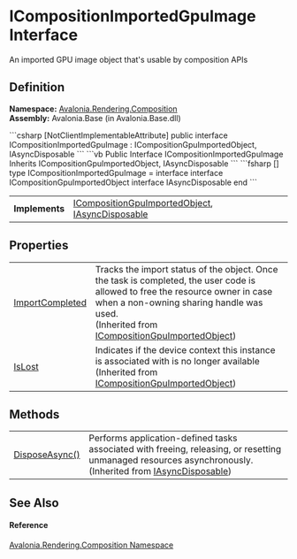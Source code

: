 # ICompositionImportedGpuImage Interface


An imported GPU image object that's usable by composition APIs



## Definition
**Namespace:** <a href="N_Avalonia_Rendering_Composition">Avalonia.Rendering.Composition</a>  
**Assembly:** Avalonia.Base (in Avalonia.Base.dll)

<Tabs groupId="api-code-preview">
<TabItem value="csharp" label="C#">
```csharp
[NotClientImplementableAttribute]
public interface ICompositionImportedGpuImage : ICompositionGpuImportedObject, 
	IAsyncDisposable
```
</TabItem>
<TabItem value="vb" label="VB">
```vb
<NotClientImplementableAttribute>
Public Interface ICompositionImportedGpuImage
	Inherits ICompositionGpuImportedObject, IAsyncDisposable
```
</TabItem>
<TabItem value="fsharp" label="F#">
```fsharp
[<NotClientImplementableAttribute>]
type ICompositionImportedGpuImage = 
    interface
        interface ICompositionGpuImportedObject
        interface IAsyncDisposable
    end
```
</TabItem>
</Tabs>

<table>
<tr><td><strong>Implements</strong></td><td><a href="T_Avalonia_Rendering_Composition_ICompositionGpuImportedObject">ICompositionGpuImportedObject</a>, <a href="https://learn.microsoft.com/dotnet/api/system.iasyncdisposable" target="_blank" rel="noopener noreferrer">IAsyncDisposable</a></td></tr>
</table>



## Properties
<table>
<tr>
<td><a href="P_Avalonia_Rendering_Composition_ICompositionGpuImportedObject_ImportCompleted">ImportCompleted</a></td>
<td>Tracks the import status of the object. Once the task is completed, the user code is allowed to free the resource owner in case when a non-owning sharing handle was used.<br />(Inherited from <a href="T_Avalonia_Rendering_Composition_ICompositionGpuImportedObject">ICompositionGpuImportedObject</a>)</td>
</tr>
<tr>
<td><a href="P_Avalonia_Rendering_Composition_ICompositionGpuImportedObject_IsLost">IsLost</a></td>
<td>Indicates if the device context this instance is associated with is no longer available<br />(Inherited from <a href="T_Avalonia_Rendering_Composition_ICompositionGpuImportedObject">ICompositionGpuImportedObject</a>)</td>
</tr>
</table>

## Methods
<table>
<tr>
<td><a href="https://learn.microsoft.com/dotnet/api/system.iasyncdisposable.disposeasync" target="_blank" rel="noopener noreferrer">DisposeAsync()</a></td>
<td>Performs application-defined tasks associated with freeing, releasing, or resetting unmanaged resources asynchronously.<br />(Inherited from <a href="https://learn.microsoft.com/dotnet/api/system.iasyncdisposable" target="_blank" rel="noopener noreferrer">IAsyncDisposable</a>)</td>
</tr>
</table>

## See Also


#### Reference
<a href="N_Avalonia_Rendering_Composition">Avalonia.Rendering.Composition Namespace</a>  

